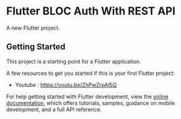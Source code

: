 # Flutter BLOC Auth With REST API

A new Flutter project.

## Getting Started

This project is a starting point for a Flutter application.

A few resources to get you started if this is your first Flutter project:

- Youtube : https://youtu.be/ZhPwZrpAl5Q

For help getting started with Flutter development, view the
[online documentation](https://docs.flutter.dev/), which offers tutorials,
samples, guidance on mobile development, and a full API reference.
